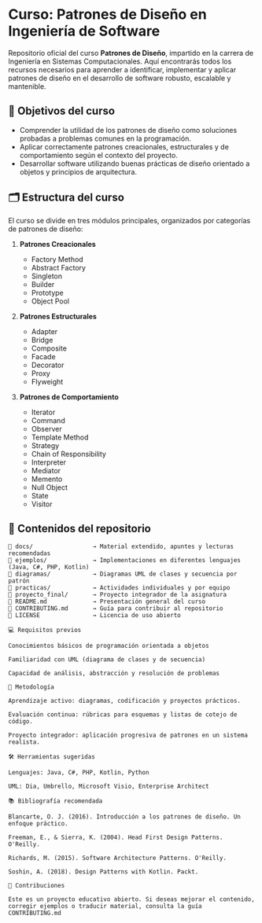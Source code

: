 # Curso: Patrones de Diseño en Ingeniería de Software

Repositorio oficial del curso **Patrones de Diseño**, impartido en la carrera de Ingeniería en Sistemas Computacionales. Aquí encontrarás todos los recursos necesarios para aprender a identificar, implementar y aplicar patrones de diseño en el desarrollo de software robusto, escalable y mantenible.

## 🧠 Objetivos del curso

- Comprender la utilidad de los patrones de diseño como soluciones probadas a problemas comunes en la programación.
- Aplicar correctamente patrones creacionales, estructurales y de comportamiento según el contexto del proyecto.
- Desarrollar software utilizando buenas prácticas de diseño orientado a objetos y principios de arquitectura.

## 🗂 Estructura del curso

El curso se divide en tres módulos principales, organizados por categorías de patrones de diseño:

1. **Patrones Creacionales**
   - Factory Method
   - Abstract Factory
   - Singleton
   - Builder
   - Prototype
   - Object Pool

2. **Patrones Estructurales**
   - Adapter
   - Bridge
   - Composite
   - Facade
   - Decorator
   - Proxy
   - Flyweight

3. **Patrones de Comportamiento**
   - Iterator
   - Command
   - Observer
   - Template Method
   - Strategy
   - Chain of Responsibility
   - Interpreter
   - Mediator
   - Memento
   - Null Object
   - State
   - Visitor

## 📘 Contenidos del repositorio

```plaintext
📁 docs/                 → Material extendido, apuntes y lecturas recomendadas
📁 ejemplos/             → Implementaciones en diferentes lenguajes (Java, C#, PHP, Kotlin)
📁 diagramas/            → Diagramas UML de clases y secuencia por patrón
📁 practicas/            → Actividades individuales y por equipo
📁 proyecto_final/       → Proyecto integrador de la asignatura
📄 README.md             → Presentación general del curso
📄 CONTRIBUTING.md       → Guía para contribuir al repositorio
📄 LICENSE               → Licencia de uso abierto

💻 Requisitos previos

Conocimientos básicos de programación orientada a objetos

Familiaridad con UML (diagrama de clases y de secuencia)

Capacidad de análisis, abstracción y resolución de problemas

🚀 Metodología

Aprendizaje activo: diagramas, codificación y proyectos prácticos.

Evaluación continua: rúbricas para esquemas y listas de cotejo de código.

Proyecto integrador: aplicación progresiva de patrones en un sistema realista.

🛠 Herramientas sugeridas

Lenguajes: Java, C#, PHP, Kotlin, Python

UML: Dia, Umbrello, Microsoft Visio, Enterprise Architect

📚 Bibliografía recomendada

Blancarte, O. J. (2016). Introducción a los patrones de diseño. Un enfoque práctico.

Freeman, E., & Sierra, K. (2004). Head First Design Patterns. O'Reilly.

Richards, M. (2015). Software Architecture Patterns. O'Reilly.

Soshin, A. (2018). Design Patterns with Kotlin. Packt.

🤝 Contribuciones

Este es un proyecto educativo abierto. Si deseas mejorar el contenido, corregir ejemplos o traducir material, consulta la guía CONTRIBUTING.md
